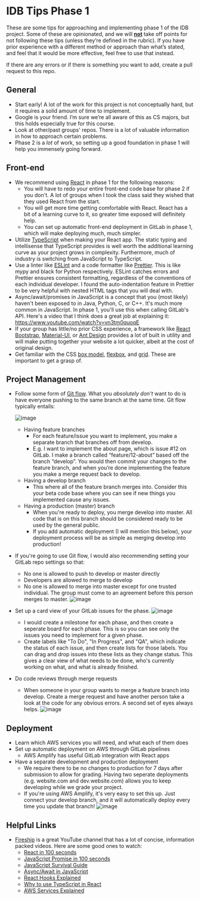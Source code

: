 # IDB Tips Phase 1

These are some tips for approaching and implementing phase 1 of the IDB project. Some of these are opinionated, and we will <ins>**not**</ins> take off points for not following these tips (unless they’re defined in the rubric). If you have prior experience with a different method or approach than what’s stated, and feel that it would be more effective, feel free to use that instead.

If there are any errors or if there is something you want to add, create a pull request to this repo.

## General
- Start early! A lot of the work for this project is not conceptually hard, but it requires a solid amount of time to implement.
- Google is your friend. I’m sure we’re all aware of this as CS majors, but this holds especially true for this course.
- Look at other/past groups' repos. There is a lot of valuable information in how to approach certain problems.
- Phase 2 is a *lot* of work, so setting up a good foundation in phase 1 will help you immensely going forward.

## Front-end
- We recommend using [React](https://reactjs.org/) in phase 1 for the following reasons:
    - You will have to redo your entire front-end code base for phase 2 if you don't. A lot of groups when I took the class said they wished that they used React from the start.
    - You will get more time getting comfortable with React. React has a bit of a learning curve to it, so greater time exposed will definitely help.
    - You can set up automatic front-end deployment in GitLab in phase 1, which will make deploying much, much simpler.
- Utilize [TypeScript](https://www.typescriptlang.org/) when making your React app. The static typing and intellisense that TypeScript provides is well worth the additional learning curve as your project grows in complexity. Furthermore, much of industry is switching from JavaScript to TypeScript.
- Use a linter like [ESLint](https://eslint.org/) and a code formatter like [Prettier](https://prettier.io/). This is like mypy and black for Python respectively. ESLint catches errors and Prettier ensures consistent formatting, regardless of the conventions of each individual developer. I found the auto-indentation feature in Prettier to be very helpful with nested HTML tags that you will deal with.
- Async/await/promises in JavaScript is a concept that you (most likely) haven't been exposed to in Java, Python, C, or C++. It's much more common in JavaScript. In phase 1, you'll use this when calling GitLab's API. Here's a video that I think does a great job at explaining it: https://www.youtube.com/watch?v=vn3tm0quoqE
- If your group has little/no prior CSS experience, a framework like [React Bootstrap](https://react-bootstrap.github.io/), [Material-UI](https://next.material-ui.com/), or [Ant Design](https://ant.design/) provides a lot of built in utility and will make putting together your website a lot quicker, albeit at the cost of original design.
- Get familiar with the CSS [box model](https://www.w3schools.com/css/css_boxmodel.asp), [flexbox](https://css-tricks.com/snippets/css/a-guide-to-flexbox/), and [grid](https://css-tricks.com/snippets/css/complete-guide-grid/). These are important to get a grasp of.

## Project Management
- Follow some form of [Git flow](https://www.atlassian.com/git/tutorials/comparing-workflows/gitflow-workflow). What you *absolutely don't* want to do is have everyone pushing to the same branch at the same time. Git flow typically entails:
    
    ![image](https://user-images.githubusercontent.com/8890739/134418139-624e8ae1-8534-4c28-bfc6-69ef9e373ccb.png)
    
    - Having feature branches
        - For each feature/issue you want to implement, you make a separate branch that branches off from develop.
        - E.g. I want to implement the about page, which is issue #12 on GitLab. I make a branch called “feature/12-about” based off the branch “develop”. You would then commit your changes to the feature branch, and when you’re done implementing the feature you make a merge request back to develop.
    - Having a develop branch
        - This where all of the feature branch merges into. Consider this your beta code base where you can see if new things you implemented cause any issues.
    - Having a production (master) branch
        - When you're ready to deploy, you merge develop into master. All code that is on this branch should be considered ready to be used by the general public.
        - If you add automatic deployment (I will mention this below), your deployment process will be as simple as merging develop into production!
- If you're going to use Git flow, I would also recommending setting your GitLab repo settings so that:
    - No one is allowed to push to develop or master directly
    - Developers are allowed to merge to develop
    - No one is allowed to merge into master except for one trusted individual. The group must come to an agreement before this person merges to master.
    ![image](https://user-images.githubusercontent.com/8890739/134420218-b0a8797c-5d30-4e90-9461-d0906f495f54.png)

- Set up a card view of your GitLab issues for the phase.
    ![image](https://user-images.githubusercontent.com/8890739/134420492-354e10e5-448e-4726-81c0-d779677eba38.png)
    - I would create a milestone for each phase, and then create a seperate board for each phase. This is so you can see only the issues you need to implement for a given phase.
    - Create labels like "To Do", "In Progress", and "QA", which indicate the status of each issue, and then create lists for those labels. You can drag and drop issues into these lists as they change status. This gives a clear view of what needs to be done, who's currently working on what, and what is already finished.
- Do code reviews through merge requests
    - When someone in your group wants to merge a feature branch into develop. Create a merge request and have another person take a look at the code for any obvious errors. A second set of eyes always helps.
    ![image](https://user-images.githubusercontent.com/8890739/134427225-d3117223-3cef-4376-b5c4-affda6c7a0e5.png)

## Deployment
- Learn which AWS services you will need, and what each of them does
- Set up automatic deployment on AWS through GitLab pipelines
    - AWS Amplify has useful GitLab integration with React apps
- Have a separate development and production deployment
    - We require there to be no changes to production for 7 days after submission to allow for grading. Having two seperate deployments (e.g. website.com and dev.website.com) allows you to keep developing while we grade your project.
    - If you're using AWS Amplify, it's very easy to set this up. Just connect your develop branch, and it will automatically deploy every time you update that branch!
    ![image](https://user-images.githubusercontent.com/8890739/134426838-7bfdd431-89ca-4828-b21d-de336d91a4ef.png)

## Helpful Links
- [Fireship](https://www.youtube.com/c/Fireship/videos) is a great YouTube channel that has a lot of concise, information packed videos. Here are some good ones to watch:
    - [React in 100 seconds](https://www.youtube.com/watch?v=Tn6-PIqc4UM)
    - [JavaScript Promise in 100 seconds](https://www.youtube.com/watch?v=RvYYCGs45L4)
    - [JavaScript Survival Guide](https://www.youtube.com/watch?v=9emXNzqCKyg)
    - [Async/Await in JavaScript](https://www.youtube.com/watch?v=vn3tm0quoqE)
    - [React Hooks Explained](https://www.youtube.com/watch?v=TNhaISOUy6Q)
    - [Why to use TypeScript in React](https://www.youtube.com/watch?v=ydkQlJhodio)
    - [AWS Services Explained](https://www.youtube.com/watch?v=JIbIYCM48to)
